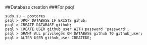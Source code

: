 ##Database creation
###For psql

    sudo su - postgres
    psql > DROP DATABASE IF EXISTS gihub;
    psql > CREATE DATABASE github;
    psql > CREATE USER github_user WITH password 'password';
    psql > GRANT ALL privileges ON DATABASE github TO github_user;
    psql > ALTER USER github_user CREATEDB;
